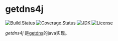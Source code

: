 # getdns4j

[![Build Status](https://travis-ci.org/dnsdb-team/getdns4j.svg?branch=master)](https://travis-ci.org/dnsdb-team/getdns4j)
[![Coverage Status](https://coveralls.io/repos/github/dnsdb-team/getdns4j/badge.svg?branch=master)](https://coveralls.io/github/dnsdb-team/getdns4j?branch=master)
[![JDK](https://img.shields.io/badge/jdk-8%2B-blue.svg)](http://www.oracle.com/technetwork/java/javase/downloads)
[![License](https://img.shields.io/github/license/dnsdb-team/getdns4j.svg)](http://www.apache.org/licenses/LICENSE-2.0.txt)

*getdns4j* 是[getdns](https://github.com/dnsdb-team/getdns)的java实现。
